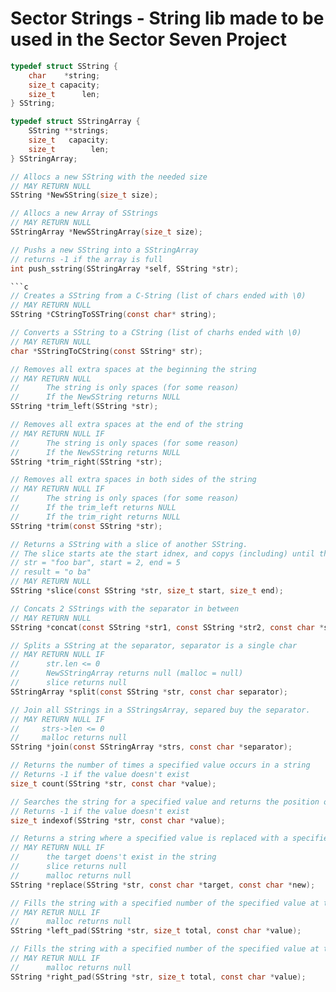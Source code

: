 # Sector Strings - String lib made to be used in the Sector Seven Project

```c
typedef struct SString {
    char    *string;
    size_t capacity; 
    size_t      len; 
} SString;
```

```c
typedef struct SStringArray {
    SString **strings;
    size_t   capacity; 
    size_t        len;
} SStringArray;
```

```c
// Allocs a new SString with the needed size
// MAY RETURN NULL
SString *NewSString(size_t size);
```

```c
// Allocs a new Array of SStrings
// MAY RETURN NULL
SStringArray *NewSStringArray(size_t size);
```

```c
// Pushs a new SString into a SStringArray
// returns -1 if the array is full
int push_sstring(SStringArray *self, SString *str);

```c
// Creates a SString from a C-String (list of chars ended with \0)
// MAY RETURN NULL
SString *CStringToSSTring(const char* string);
```

```c
// Converts a SString to a CString (list of charhs ended with \0)
// MAY RETURN NULL
char *SStringToCString(const SString* str);
```

```c
// Removes all extra spaces at the beginning the string
// MAY RETURN NULL
//      The string is only spaces (for some reason)
//      If the NewSString returns NULL
SString *trim_left(SString *str);
```

```c
// Removes all extra spaces at the end of the string
// MAY RETURN NULL IF
//      The string is only spaces (for some reason)
//      If the NewSString returns NULL
SString *trim_right(SString *str);
```

```c
// Removes all extra spaces in both sides of the string
// MAY RETURN NULL IF
//      The string is only spaces (for some reason)
//      If the trim_left returns NULL
//      If the trim_right returns NULL
SString *trim(const SString *str);
```

```c
// Returns a SString with a slice of another SString.
// The slice starts ate the start idnex, and copys (including) until the end idnex
// str = "foo bar", start = 2, end = 5
// result = "o ba"
// MAY RETURN NULL
SString *slice(const SString *str, size_t start, size_t end);
```

```c
// Concats 2 SStrings with the separator in between
// MAY RETURN NULL
SString *concat(const SString *str1, const SString *str2, const char *separator);
```

```c
// Splits a SString at the separator, separator is a single char
// MAY RETURN NULL IF
//      str.len <= 0
//      NewSStringArray returns null (malloc = null)
//      slice returns null 
SStringArray *split(const SString *str, const char separator);
```

```c
// Join all SStrings in a SStringsArray, separed buy the separator.
// MAY RETURN NULL IF
//     strs->len <= 0
//     malloc returns null
SString *join(const SStringArray *strs, const char *separator);
```

```c
// Returns the number of times a specified value occurs in a string
// Returns -1 if the value doesn't exist
size_t count(SString *str, const char *value);
```

```c
// Searches the string for a specified value and returns the position of where it was found
// Returns -1 if the value doesn't exist
size_t indexof(SString *str, const char *value);
```

```c
// Returns a string where a specified value is replaced with a specified value
// MAY RETURN NULL IF
//      the target doens't exist in the string
//      slice returns null
//      malloc returns null
SString *replace(SString *str, const char *target, const char *new);
```

```c
// Fills the string with a specified number of the specified value at the start
// MAY RETUR NULL IF
//      malloc returns null
SString *left_pad(SString *str, size_t total, const char *value);
```

```c
// Fills the string with a specified number of the specified value at the end     
// MAY RETUR NULL IF
//      malloc returns null
SString *right_pad(SString *str, size_t total, const char *value);
```